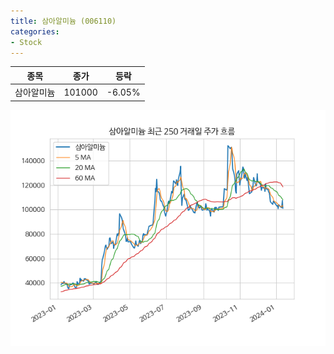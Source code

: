 ```yaml
---
title: 삼아알미늄 (006110)
categories:
- Stock
---
```


|종목|종가|등락|
|----|----|----|
|삼아알미늄|101000|-6.05%|

<!-- more -->

![006110](/assets/images/stock/006110.png)